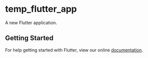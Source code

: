 # temp_flutter_app

A new Flutter application.

## Getting Started

For help getting started with Flutter, view our online
[documentation](https://flutter.io/).
